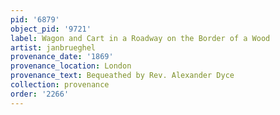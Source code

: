 ```yaml
---
pid: '6879'
object_pid: '9721'
label: Wagon and Cart in a Roadway on the Border of a Wood
artist: janbrueghel
provenance_date: '1869'
provenance_location: London
provenance_text: Bequeathed by Rev. Alexander Dyce
collection: provenance
order: '2266'
---
```

